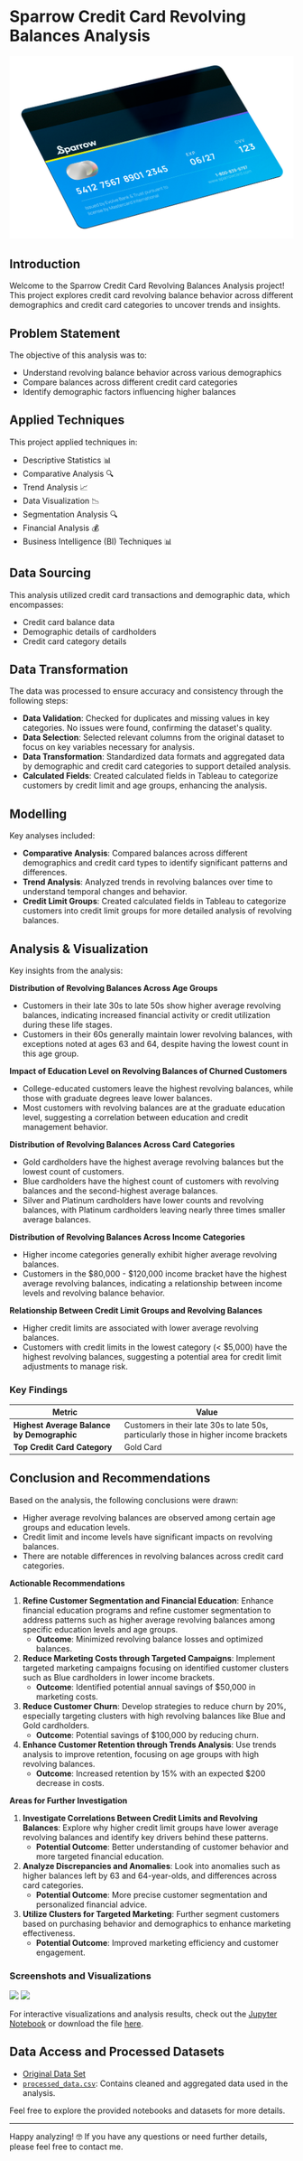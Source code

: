 # Sparrow Credit Card Revolving Balances Analysis

![](intro_image.png)

## Introduction
Welcome to the Sparrow Credit Card Revolving Balances Analysis project! This project explores credit card revolving balance behavior across different demographics and credit card categories to uncover trends and insights.

## Problem Statement
The objective of this analysis was to:
- Understand revolving balance behavior across various demographics
- Compare balances across different credit card categories
- Identify demographic factors influencing higher balances

## Applied Techniques
This project applied techniques in:
- Descriptive Statistics 📊
- Comparative Analysis 🔍
- Trend Analysis 📈
- Data Visualization 📉
- Segmentation Analysis 🔍
- Financial Analysis 💰
- Business Intelligence (BI) Techniques 📊

## Data Sourcing
This analysis utilized credit card transactions and demographic data, which encompasses:
- Credit card balance data
- Demographic details of cardholders
- Credit card category details

## Data Transformation
The data was processed to ensure accuracy and consistency through the following steps:
- **Data Validation**: Checked for duplicates and missing values in key categories. No issues were found, confirming the dataset's quality.
- **Data Selection**: Selected relevant columns from the original dataset to focus on key variables necessary for analysis.
- **Data Transformation**: Standardized data formats and aggregated data by demographic and credit card categories to support detailed analysis.
- **Calculated Fields**: Created calculated fields in Tableau to categorize customers by credit limit and age groups, enhancing the analysis.

## Modelling
Key analyses included:
- **Comparative Analysis**: Compared balances across different demographics and credit card types to identify significant patterns and differences.
- **Trend Analysis**: Analyzed trends in revolving balances over time to understand temporal changes and behavior.
- **Credit Limit Groups**: Created calculated fields in Tableau to categorize customers into credit limit groups for more detailed analysis of revolving balances.

## Analysis & Visualization
Key insights from the analysis:

**Distribution of Revolving Balances Across Age Groups**
- Customers in their late 30s to late 50s show higher average revolving balances, indicating increased financial activity or credit utilization during these life stages.
- Customers in their 60s generally maintain lower revolving balances, with exceptions noted at ages 63 and 64, despite having the lowest count in this age group.

**Impact of Education Level on Revolving Balances of Churned Customers**
- College-educated customers leave the highest revolving balances, while those with graduate degrees leave lower balances.
- Most customers with revolving balances are at the graduate education level, suggesting a correlation between education and credit management behavior.

**Distribution of Revolving Balances Across Card Categories**
- Gold cardholders have the highest average revolving balances but the lowest count of customers.
- Blue cardholders have the highest count of customers with revolving balances and the second-highest average balances.
- Silver and Platinum cardholders have lower counts and revolving balances, with Platinum cardholders leaving nearly three times smaller average balances.

**Distribution of Revolving Balances Across Income Categories**
- Higher income categories generally exhibit higher average revolving balances.
- Customers in the $80,000 - $120,000 income bracket have the highest average revolving balances, indicating a relationship between income levels and revolving balance behavior.

**Relationship Between Credit Limit Groups and Revolving Balances**
- Higher credit limits are associated with lower average revolving balances.
- Customers with credit limits in the lowest category (< $5,000) have the highest revolving balances, suggesting a potential area for credit limit adjustments to manage risk.

### Key Findings

| Metric                                | Value                                  |
|---------------------------------------|----------------------------------------|
| **Highest Average Balance by Demographic** | Customers in their late 30s to late 50s, particularly those in higher income brackets |
| **Top Credit Card Category**          | Gold Card                              |

## Conclusion and Recommendations
Based on the analysis, the following conclusions were drawn:
- Higher average revolving balances are observed among certain age groups and education levels.
- Credit limit and income levels have significant impacts on revolving balances.
- There are notable differences in revolving balances across credit card categories.

**Actionable Recommendations**  
1. **Refine Customer Segmentation and Financial Education**: Enhance financial education programs and refine customer segmentation to address patterns such as higher average revolving balances among specific education levels and age groups.  
   - **Outcome**: Minimized revolving balance losses and optimized balances.
2. **Reduce Marketing Costs through Targeted Campaigns**: Implement targeted marketing campaigns focusing on identified customer clusters such as Blue cardholders in lower income brackets.  
   - **Outcome**: Identified potential annual savings of $50,000 in marketing costs.
3. **Reduce Customer Churn**: Develop strategies to reduce churn by 20%, especially targeting clusters with high revolving balances like Blue and Gold cardholders.  
   - **Outcome**: Potential savings of $100,000 by reducing churn.
4. **Enhance Customer Retention through Trends Analysis**: Use trends analysis to improve retention, focusing on age groups with high revolving balances.  
   - **Outcome**: Increased retention by 15% with an expected $200 decrease in costs.

**Areas for Further Investigation**  
1. **Investigate Correlations Between Credit Limits and Revolving Balances**: Explore why higher credit limit groups have lower average revolving balances and identify key drivers behind these patterns.  
   - **Potential Outcome**: Better understanding of customer behavior and more targeted financial education.
2. **Analyze Discrepancies and Anomalies**: Look into anomalies such as higher balances left by 63 and 64-year-olds, and differences across card categories.  
   - **Potential Outcome**: More precise customer segmentation and personalized financial advice.
3. **Utilize Clusters for Targeted Marketing**: Further segment customers based on purchasing behavior and demographics to enhance marketing effectiveness.  
   - **Potential Outcome**: Improved marketing efficiency and customer engagement.

### Screenshots and Visualizations
![](Visualization_1.png)
![](Visualization_2.png)

For interactive visualizations and analysis results, check out the [Jupyter Notebook](link_to_notebook) or download the file [here](link_to_file).

## Data Access and Processed Datasets
- [Original Data Set](link_to_data_source)
- [`processed_data.csv`](link_to_processed_data): Contains cleaned and aggregated data used in the analysis.

Feel free to explore the provided notebooks and datasets for more details.

---

Happy analyzing! 🤓 If you have any questions or need further details, please feel free to contact me.

